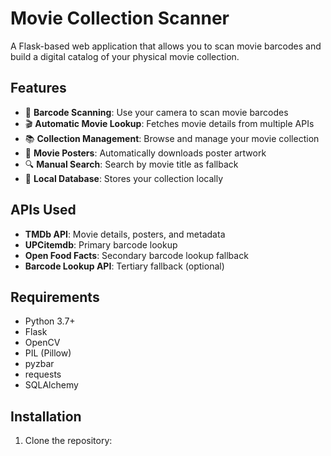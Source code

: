 # Movie Collection Scanner

A Flask-based web application that allows you to scan movie barcodes and build a digital catalog of your physical movie collection.

## Features

- 📱 **Barcode Scanning**: Use your camera to scan movie barcodes
- 🎬 **Automatic Movie Lookup**: Fetches movie details from multiple APIs
- 📚 **Collection Management**: Browse and manage your movie collection
- 🎨 **Movie Posters**: Automatically downloads poster artwork
- 🔍 **Manual Search**: Search by movie title as fallback
- 💾 **Local Database**: Stores your collection locally

## APIs Used

- **TMDb API**: Movie details, posters, and metadata
- **UPCitemdb**: Primary barcode lookup
- **Open Food Facts**: Secondary barcode lookup fallback
- **Barcode Lookup API**: Tertiary fallback (optional)

## Requirements

- Python 3.7+
- Flask
- OpenCV
- PIL (Pillow)
- pyzbar
- requests
- SQLAlchemy

## Installation

1. Clone the repository:
